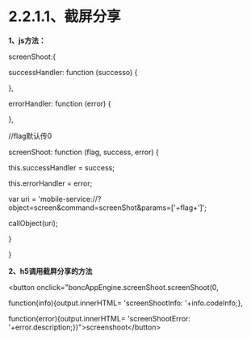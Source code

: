 # **2.2.1.1、截屏分享**

**1、js方法：**

screenShoot:{

successHandler: function \(successo\) {

},

errorHandler: function \(error\) {

},

//flag默认传0

screenShoot: function \(flag, success, error\) {

this.successHandler = success;

this.errorHandler = error;

var uri = 'mobile-service://?object=screen&command=screenShot&params=\['+flag+'\]';

callObject\(uri\);

}

}

**2、h5调用截屏分享的方法**

&lt;button onclick="boncAppEngine.screenShoot.screenShoot\(0,

function\(info\){output.innerHTML= 'screenShootInfo: '+info.codeInfo;},

function\(error\){output.innerHTML= 'screenShootError: '+error.description;}\)"&gt;screenshoot&lt;/button&gt;

